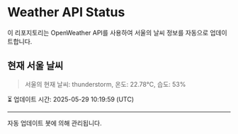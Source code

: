 
# Weather API Status

이 리포지토리는 OpenWeather API를 사용하여 서울의 날씨 정보를 자동으로 업데이트합니다.

## 현재 서울 날씨
> 서울의 현재 날씨: thunderstorm, 온도: 22.78°C, 습도: 53%

⏳ 업데이트 시간: 2025-05-29 10:19:59 (UTC)

---
자동 업데이트 봇에 의해 관리됩니다.
